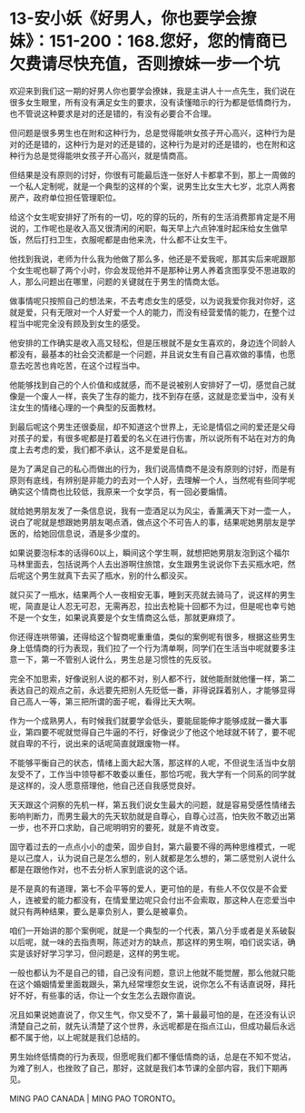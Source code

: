 # 13-安小妖《好男人，你也要学会撩妹》：151-200：168.您好，您的情商已欠费请尽快充值，否则撩妹一步一个坑

欢迎来到我们这一期的好男人你也要学会撩妹，我是主讲人十一点先生，我们说在很多女生眼里，所有没有满足女生的要求，没有读懂暗示的行为都是低情商行为，也不管说这种要求是对的还是错的，有没有必要合不合理。

但问题是很多男生也在附和这种行为，总是觉得能哄女孩子开心高兴，这种行为是对的还是错的，这种行为是对的还是错的，这种行为是对的还是错的，也在附和这种行为总是觉得能哄女孩子开心高兴，就是情商高。

但结果是没有原则的讨好，你很有可能最后连一张好人卡都拿不到，那上一周做的一个私人定制呢，就是一个典型的这样的个案，说男生比女生大七岁，北京人两套房产，政府单位担任管理职位。

给这个女生呢安排好了所有的一切，吃的穿的玩的，所有的生活消费那肯定是不用说的，工作呢也是收入高又很清闲的闲职，每天早上六点钟准时起床给女生做早饭，然后打扫卫生，衣服呢都是由他来洗，什么都不让女生干。

他找到我说，老师为什么我为他做了那么多，他还是不爱我呢，那其实后来呢跟那个女生呢也聊了两个小时，你会发现他并不是那种让男人养着贪图享受不思进取的人，那么问题出在哪里，问题的关键就在于男生的情商太低。

做事情呢只按照自己的想法来，不去考虑女生的感受，以为说我爱你我对你好，这就是爱，只有无限对一个人好爱一个人的能力，而没有经营爱情的能力，在整个过程当中呢完全没有顾及到女生的感受。

他安排的工作确实是收入高又轻松，但是压根就不是女生喜欢的，身边连个同龄人都没有，最基本的社会交流都是一个问题，并且说女生有自己喜欢做的事情，也愿意去吃苦也肯吃苦，在这个过程当中。

他能够找到自己的个人价值和成就感，而不是说被别人安排好了一切，感觉自己就像是一个废人一样，丧失了生存的能力，找不到存在感，这就是恋爱当中，没有关注女生的情绪心理的一个典型的反面教材。

到最后呢这个男生还很委屈，却不知道这个世界上，无论是情侣之间的爱还是父母对孩子的爱，有很多呢都是打着爱的名义在进行伤害，所以说所有不站在对方的角度上去考虑的爱，我们都不承认，这不是爱是自私。

是为了满足自己的私心而做出的行为，我们说高情商不是没有原则的讨好，而是有原则有底线，有辨别是非能力的去对一个人好，去理解一个人，当然呢有些同学呢确实这个情商也比较低，我原来一个女学员，有一回必要煽情。

就给她男朋友发了一条信息说，我有一壶酒足以为风尘，香薰满天下对一壶一人，说白了呢就是想跟她男朋友喝点酒，做点这个不可告人的事，结果呢她男朋友是学医的，给她回信息说，酒是多少度的。

如果说要泡标本的话得60以上，瞬间这个学生啊，就想把她男朋友泡到这个福尔马林里面去，包括说两个人去出游啊住旅馆，女生跟男生说说你下去买瓶水吧，然后呢这个男生就真下去买了瓶水，别的什么都没买。

就只买了一瓶水，结果两个人一夜相安无事，睡到天亮就去骑马了，说这样的男生呢，简直是让人忍无可忍，无需再忍，拉出去枪毙十回都不为过，但是呢也幸亏她不是一个女生，如果说真要是个女生情商这么低，那就更麻烦了。

你还得连哄带骗，还得给这个智商呢重重值，类似的案例呢有很多，根据这些男生身上低情商的行为表现，我们拉了一个行为清单啊，同学们在生活当中呢就要多注意一下，第一不管别人说什么，男生总是习惯性的先反驳。

完全不加思索，好像说别人说的都不对，别人都不行，就他能耐就他懂一样，第二表达自己的观点之前，永远要先把别人先贬低一番，非得说踩着别人，才能够显得自己高人一等，第三把所谓的面子呢，看得比天大啊。

作为一个成熟男人，有时候我们就要学会低头，要能屈能伸才能够成就一番大事业，第四要不呢就觉得自己牛逼的不行，好像说少了他这个地球就不转了，要不呢就自卑的不行，说出来的话呢简直就跟废物一样。

不能够平衡自己的状态，情绪上面大起大落，那这样的人呢，不但说生活当中女朋友受不了，工作当中领导都不敢委以重任，那恰巧呢，我大学有一个同系的同学就是这样的，没人愿意搭理他，他自己还自我感觉良好。

天天跟这个洞察的先机一样，第五我们说女生最大的问题，就是容易受感性情绪去影响判断力，而男生最大的先天软肋就是自尊心，自尊心过高，怕失败不敢迈出第一步，也不开口求助，自己呢明明穷的要死，就是不肯改变。

固守着过去的一点点小小的虚荣，固步自封，第六最要不得的两种思维模式，一呢是以己度人，认为说自己是怎么想的，别人就都是怎么想的，第二感觉别人说什么都是在跟他作对，也不去分析人家到底说的这个话。

是不是真的有道理，第七不会平等的爱人，更可怕的是，有些人不仅仅是不会爱人，连被爱的能力都没有，在情爱里边呢只会付出不会索取，那这种人在恋爱当中就只有两种结果，要么是辜负别人，要么是被辜负。

咱们一开始讲的那个案例呢，就是一个典型的一个代表，第八分手或者是关系破裂以后呢，就一味的去指责啊，陈述对方的缺点，那这样的男生啊，咱们说实话，确实是该好好学习学习，但问题是，这样的男生呢。

一般也都认为不是自己的错，自己没有问题，意识上他就不能觉醒，那么他就只能在这个婚姻情爱里面栽跟头，第九经常埋怨女生说，说你怎么不有话直说呀，拜托 好不好，有些事的话，你让一个女生怎么去跟你直说。

况且如果说她直说了，你又生气，你又受不了，第十最最可怕的是，在还没有认识清楚自己之前，就先认清楚了这个世界，永远呢都是在指点江山，但成功最后永远都不属于他，以上呢就是我们总结的。

男生始终低情商的行为表现，但愿呢我们都不懂低情商的话，总是在不知不觉沾，为难了别人，也挫败了自己，那好，这就是我们本节课的全部内容，我们下期再见。

MING PAO CANADA | MING PAO TORONTO。